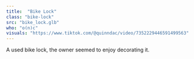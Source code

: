 ```yaml
---
title:  "Bike Lock"
class: "bike-lock"
src: "bike_lock.glb"
who: "o(n)c"
visuals: "https://www.tiktok.com/@quinndac/video/7352229446591499563"
---
```


A used bike lock, the owner seemed to enjoy decorating it.